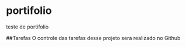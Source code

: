 # portifolio
teste de portifolio

##Tarefas
O controle das tarefas desse projeto sera realizado no Github